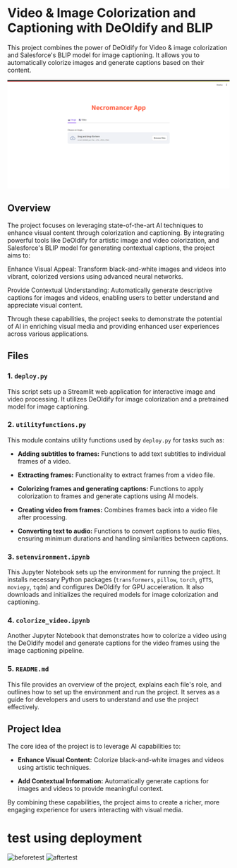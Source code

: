 # Video & Image Colorization and Captioning with DeOldify and BLIP

This project combines the power of DeOldify for Video & image colorization and Salesforce's BLIP model for image captioning. It allows you to automatically colorize images and generate captions based on their content.

![alt text](deploy.png)
## Overview

The project focuses on leveraging state-of-the-art AI techniques to enhance visual content through colorization and captioning. By integrating powerful tools like DeOldify for artistic image and video colorization, and Salesforce's BLIP model for generating contextual captions, the project aims to:

Enhance Visual Appeal: Transform black-and-white images and videos into vibrant, colorized versions using advanced neural networks.

Provide Contextual Understanding: Automatically generate descriptive captions for images and videos, enabling users to better understand and appreciate visual content.

Through these capabilities, the project seeks to demonstrate the potential of AI in enriching visual media and providing enhanced user experiences across various applications.
## Files

### 1. `deploy.py`

This script sets up a Streamlit web application for interactive image and video processing. It utilizes DeOldify for image colorization and a pretrained model for image captioning.

### 2. `utilityfunctions.py`

This module contains utility functions used by `deploy.py` for tasks such as:

- **Adding subtitles to frames:** Functions to add text subtitles to individual frames of a video.
  
- **Extracting frames:** Functionality to extract frames from a video file.
  
- **Colorizing frames and generating captions:** Functions to apply colorization to frames and generate captions using AI models.
  
- **Creating video from frames:** Combines frames back into a video file after processing.
  
- **Converting text to audio:** Functions to convert captions to audio files, ensuring minimum durations and handling similarities between captions.

### 3. `setenvironment.ipynb`

This Jupyter Notebook sets up the environment for running the project. It installs necessary Python packages (`transformers`, `pillow`, `torch`, `gTTS`, `moviepy`, `tqdm`) and configures DeOldify for GPU acceleration. It also downloads and initializes the required models for image colorization and captioning.

### 4. `colorize_video.ipynb`

Another Jupyter Notebook that demonstrates how to colorize a video using the DeOldify model and generate captions for the video frames using the image captioning pipeline.

### 5. `README.md`

This file provides an overview of the project, explains each file's role, and outlines how to set up the environment and run the project. It serves as a guide for developers and users to understand and use the project effectively.

## Project Idea

The core idea of the project is to leverage AI capabilities to:

- **Enhance Visual Content:** Colorize black-and-white images and videos using artistic techniques.
  
- **Add Contextual Information:** Automatically generate captions for images and videos to provide meaningful context.

By combining these capabilities, the project aims to create a richer, more engaging experience for users interacting with visual media.


# test using deployment 
![beforetest](https://github.com/mohamedelsayed10/Image-Colorization-and-Captioning-with-DeOldify-and-BLIP/assets/87568101/85d26802-9e23-48c9-be5e-7ce723850a68)
![aftertest](https://github.com/mohamedelsayed10/Image-Colorization-and-Captioning-with-DeOldify-and-BLIP/assets/87568101/3c47ebab-6cea-4633-b9a7-76350c89fe54)





